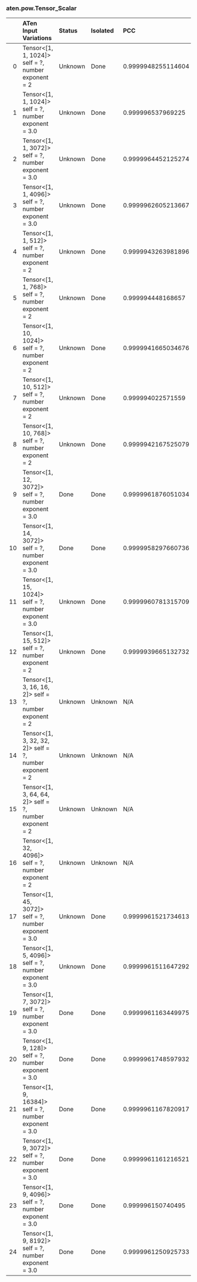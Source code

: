 ### aten.pow.Tensor_Scalar
|    | ATen Input Variations                                      | Status   | Isolated   | PCC                | Host   |
|---:|:-----------------------------------------------------------|:---------|:-----------|:-------------------|:-------|
|  0 | Tensor<[1, 1, 1024]> self = ?,<br>number exponent = 2      | Unknown  | Done       | 0.9999948255114604 | 0      |
|  1 | Tensor<[1, 1, 1024]> self = ?,<br>number exponent = 3.0    | Unknown  | Done       | 0.999996537969225  | 0      |
|  2 | Tensor<[1, 1, 3072]> self = ?,<br>number exponent = 3.0    | Unknown  | Done       | 0.9999964452125274 | 0      |
|  3 | Tensor<[1, 1, 4096]> self = ?,<br>number exponent = 3.0    | Unknown  | Done       | 0.9999962605213667 | 0      |
|  4 | Tensor<[1, 1, 512]> self = ?,<br>number exponent = 2       | Unknown  | Done       | 0.9999943263981896 | 0      |
|  5 | Tensor<[1, 1, 768]> self = ?,<br>number exponent = 2       | Unknown  | Done       | 0.999994448168657  | 0      |
|  6 | Tensor<[1, 10, 1024]> self = ?,<br>number exponent = 2     | Unknown  | Done       | 0.9999941665034676 | 0      |
|  7 | Tensor<[1, 10, 512]> self = ?,<br>number exponent = 2      | Unknown  | Done       | 0.999994022571559  | 0      |
|  8 | Tensor<[1, 10, 768]> self = ?,<br>number exponent = 2      | Unknown  | Done       | 0.9999942167525079 | 0      |
|  9 | Tensor<[1, 12, 3072]> self = ?,<br>number exponent = 3.0   | Done     | Done       | 0.9999961876051034 | 0      |
| 10 | Tensor<[1, 14, 3072]> self = ?,<br>number exponent = 3.0   | Done     | Done       | 0.9999958297660736 | 0      |
| 11 | Tensor<[1, 15, 1024]> self = ?,<br>number exponent = 3.0   | Unknown  | Done       | 0.9999960781315709 | 0      |
| 12 | Tensor<[1, 15, 512]> self = ?,<br>number exponent = 2      | Unknown  | Done       | 0.9999939665132732 | 0      |
| 13 | Tensor<[1, 3, 16, 16, 2]> self = ?,<br>number exponent = 2 | Unknown  | Unknown    | N/A                | N/A    |
| 14 | Tensor<[1, 3, 32, 32, 2]> self = ?,<br>number exponent = 2 | Unknown  | Unknown    | N/A                | N/A    |
| 15 | Tensor<[1, 3, 64, 64, 2]> self = ?,<br>number exponent = 2 | Unknown  | Unknown    | N/A                | N/A    |
| 16 | Tensor<[1, 32, 4096]> self = ?,<br>number exponent = 2     | Unknown  | Unknown    | N/A                | N/A    |
| 17 | Tensor<[1, 45, 3072]> self = ?,<br>number exponent = 3.0   | Unknown  | Done       | 0.9999961521734613 | 0      |
| 18 | Tensor<[1, 5, 4096]> self = ?,<br>number exponent = 3.0    | Unknown  | Done       | 0.9999961511647292 | 0      |
| 19 | Tensor<[1, 7, 3072]> self = ?,<br>number exponent = 3.0    | Done     | Done       | 0.9999961163449975 | 0      |
| 20 | Tensor<[1, 9, 128]> self = ?,<br>number exponent = 3.0     | Done     | Done       | 0.9999961748597932 | 0      |
| 21 | Tensor<[1, 9, 16384]> self = ?,<br>number exponent = 3.0   | Done     | Done       | 0.9999961167820917 | 0      |
| 22 | Tensor<[1, 9, 3072]> self = ?,<br>number exponent = 3.0    | Done     | Done       | 0.9999961161216521 | 0      |
| 23 | Tensor<[1, 9, 4096]> self = ?,<br>number exponent = 3.0    | Done     | Done       | 0.999996150740495  | 0      |
| 24 | Tensor<[1, 9, 8192]> self = ?,<br>number exponent = 3.0    | Done     | Done       | 0.9999961250925733 | 0      |

